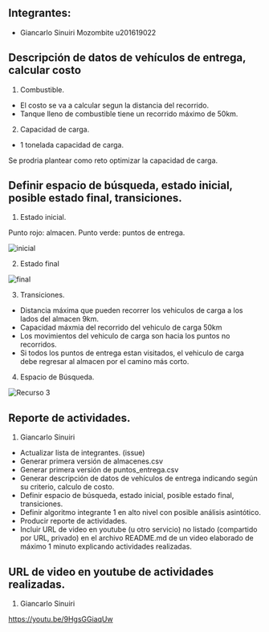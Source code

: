 ## Integrantes:

- Giancarlo Sinuiri Mozombite u201619022

## Descripción de datos de vehículos de entrega, calcular costo

1. Combustible.
  - El costo se va a calcular segun la distancia del recorrido.
  - Tanque lleno de combustible tiene un recorrido máximo de 50km.

2. Capacidad de carga.
  - 1 tonelada capacidad de carga.

   Se prodria plantear como reto optimizar la capacidad de carga.

## Definir espacio de búsqueda, estado inicial, posible estado final, transiciones.

1. Estado inicial.

Punto rojo: almacen.
Punto verde: puntos  de entrega.

![inicial](https://user-images.githubusercontent.com/71910095/135761979-a8ce2089-fb20-47ef-a88e-bc791dbe1fa1.PNG)

2. Estado final

![final](https://user-images.githubusercontent.com/71910095/135761999-fca6ae1b-0f02-4405-a441-7342623799d4.png)

3. Transiciones.

- Distancia máxima que pueden recorrer los vehiculos de carga a los lados del almacen 9km.
- Capacidad máxmia del recorrido del vehiculo de carga 50km
- Los movimientos del vehiculo de carga son hacia los puntos no recorridos.
- Si todos los puntos de entrega estan visitados, el vehiculo de carga debe regresar al almacen por el camino más corto.

4. Espacio de Búsqueda.

![Recurso 3](https://user-images.githubusercontent.com/71910095/135763317-dce967ed-37d8-4c5e-abf4-b5d7e6000f5b.png)

 ## Reporte de actividades.
 
 1. Giancarlo Sinuiri

- Actualizar lista de integrantes. (issue)
- Generar primera versión de almacenes.csv
- Generar primera versión de puntos_entrega.csv
- Generar descripción de datos de vehículos de entrega indicando según su criterio, calculo de costo.
- Definir espacio de búsqueda, estado inicial, posible estado final, transiciones.
- Definir algoritmo integrante 1 en alto nivel con posible análisis asintótico.
- Producir reporte de actividades.
- Incluir URL de video en youtube (u otro servicio) no listado (compartido por URL, privado) en el archivo README.md de un video elaborado de máximo 1 minuto explicando actividades realizadas.

## URL de video en youtube de actividades realizadas.

1. Giancarlo Sinuiri

https://youtu.be/9HgsGGiaqUw
